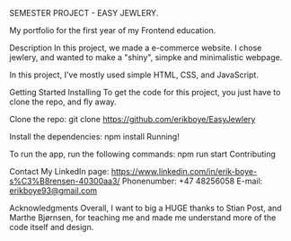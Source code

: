 SEMESTER PROJECT - EASY JEWLERY.

My portfolio for the first year of my Frontend education.

Description 
In this project, we made a e-commerce website. I chose jewlery, and wanted to make a "shiny", simpke and minimalistic webpage.

In this project, I've mostly used simple HTML, CSS, and JavaScript.

Getting Started Installing To get the code for this project, you just have to clone the repo, and fly away.

Clone the repo: git clone https://github.com/erikboye/EasyJewlery 

Install the dependencies: npm install Running!

To run the app, run the following commands: npm run start Contributing

Contact My LinkedIn page: https://www.linkedin.com/in/erik-boye-s%C3%B8rensen-40300aa3/ Phonenumber: +47 48256058 E-mail: erikboye93@gmail.com

Acknowledgments Overall, I want to big a HUGE thanks to Stian Post, and Marthe Bjørnsen, for teaching me and made me understand more of the code itself and design.
